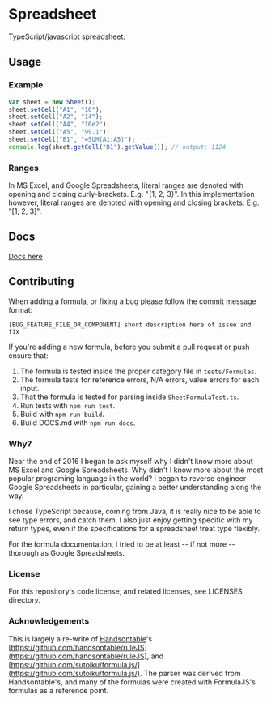 # Spreadsheet
TypeScript/javascript spreadsheet.

## Usage

### Example

```javascript
var sheet = new Sheet();
sheet.setCell("A1", "10");
sheet.setCell("A2", "14");
sheet.setCell("A4", "10e2");
sheet.setCell("A5", "99.1");
sheet.setCell("B1", "=SUM(A1:A5)");
console.log(sheet.getCell("B1").getValue()); // output: 1124
```

### Ranges

In MS Excel, and Google Spreadsheets, literal ranges are denoted with opening and closing curly-brackets. E.g. "{1, 2, 3}". In this implementation however, literal ranges are denoted with opening and closing brackets. E.g. "[1, 2, 3]".


## Docs
[Docs here](DOCS.md)


## Contributing
When adding a formula, or fixing a bug please follow the commit message format:
```
[BUG_FEATURE_FILE_OR_COMPONENT] short description here of issue and fix
```
If you're adding a new formula, before you submit a pull request or push ensure that:
1) The formula is tested inside the proper category file in `tests/Formulas`.
2) The formula tests for reference errors, N/A errors, value errors for each input.
3) That the formula is tested for parsing inside `SheetFormulaTest.ts`.
4) Run tests with `npm run test`.
5) Build with `npm run build`.
6) Build DOCS.md with `npm run docs`.


### Why?
Near the end of 2016 I began to ask myself why I didn't know more about MS Excel and Google Spreadsheets. Why didn't I know more about the most popular programing language in the world? I began to reverse engineer Google Spreadsheets in particular, gaining a better understanding along the way.

I chose TypeScript because, coming from Java, it is really nice to be able to see type errors, and catch them. I also just enjoy getting specific with my return types, even if the specifications for a spreadsheet treat type flexibly.

For the formula documentation, I tried to be at least -- if not more -- thorough as Google Spreadsheets.


### License

For this repository's code license, and related licenses, see LICENSES directory.


### Acknowledgements
This is largely a re-write of [Handsontable](https://github.com/handsontable)'s [https://github.com/handsontable/ruleJS](https://github.com/handsontable/ruleJS), and [https://github.com/sutoiku/formula.js/](https://github.com/sutoiku/formula.js/). The parser was derived from Handsontable's, and many of the formulas were created with FormulaJS's formulas as a reference point.